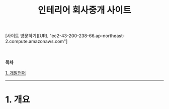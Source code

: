 <h1 align="center">인테리어 회사중개 사이트</h1>
<br><br>
[사이트 방문하기][URL "ec2-43-200-238-66.ap-northeast-2.compute.amazonaws.com"]

<br><br>
**목차**

[1. 개발언어](#1.-개발언어)


------------

# 1. 개요
